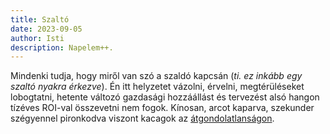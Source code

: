 ```yaml
---
title: Szaltó
date: 2023-09-05
author: Isti
description: Napelem++.
---
```

Mindenki tudja, hogy miről van szó a szaldó kapcsán (*ti. ez inkább egy szaltó nyakra érkezve*). Én itt helyzetet vázolni, érvelni, megtérüléseket lobogtatni, hetente változó gazdasági hozzáállást és tervezést alsó hangon tízéves ROI-val összevetni nem fogok. Kínosan, arcot kaparva, szekunder szégyennel pironkodva viszont kacagok az [átgondolatlanságon](https://www.portfolio.hu/gazdasag/20230905/breking-visszavonulot-fujt-a-kormanypart-napelem-ugyben-637781).
